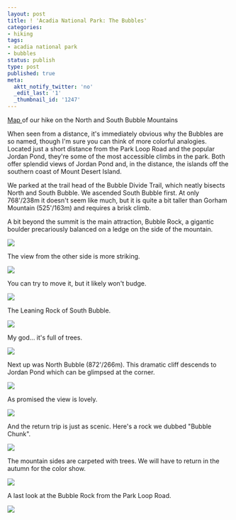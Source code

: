 ```yaml
---
layout: post
title: ! 'Acadia National Park: The Bubbles'
categories:
- hiking
tags:
- acadia national park
- bubbles
status: publish
type: post
published: true
meta:
  aktt_notify_twitter: 'no'
  _edit_last: '1'
  _thumbnail_id: '1247'
---
```

<a href="https://maps.google.com/maps/ms?msid=214490968088440958659.0004c453c947c3eb5ce5b&msa=0&ll=44.340824,-68.253111&spn=0.007451,0.013089" target="_blank">Map </a>of our hike on the North and South Bubble Mountains

When seen from a distance, it's immediately obvious why the Bubbles are so named, though I'm sure you can think of more colorful analogies.  Located just a short distance from the Park Loop Road and the popular Jordan Pond, they're some of the most accessible climbs in the park. Both offer splendid views of Jordan Pond and, in the distance, the islands off the southern coast of Mount Desert Island. 

We parked at the trail head of the Bubble Divide Trail, which neatly bisects North and South Bubble.  We ascended South Bubble first.  At only 768'/238m it doesn't seem like much, but it is quite a bit taller than Gorham Mountain (525'/163m) and requires a brisk climb. 

A bit beyond the summit is the main attraction, Bubble Rock, a gigantic boulder precariously balanced on a ledge on the side of the mountain.

<img src='https://dl.dropboxusercontent.com/u/52804626/acadia-bubbles/dsc_5267.jpg' />

The view from the other side is more striking.

<img src='https://dl.dropboxusercontent.com/u/52804626/acadia-bubbles/dsc_5281.jpg' />

You can try to move it, but it likely won't budge.

<img src='https://dl.dropboxusercontent.com/u/52804626/acadia-bubbles/dsc_5275.jpg' />

The Leaning Rock of South Bubble.

<img src='https://dl.dropboxusercontent.com/u/52804626/acadia-bubbles/dsc_5284.jpg' />

My god... it's full of trees.

<img src='https://dl.dropboxusercontent.com/u/52804626/acadia-bubbles/dsc_5293.jpg' />

Next up was North Bubble (872'/266m).  This dramatic cliff descends to Jordan Pond which can be glimpsed at the corner.

<img src='https://dl.dropboxusercontent.com/u/52804626/acadia-bubbles/dsc_5315.jpg' />

As promised the view is lovely.

<img src='https://dl.dropboxusercontent.com/u/52804626/acadia-bubbles/dsc_5339.jpg' />

And the return trip is just as scenic. Here's a rock we dubbed "Bubble Chunk".

<img src='https://dl.dropboxusercontent.com/u/52804626/acadia-bubbles/dsc_5344.jpg' />

The mountain sides are carpeted with trees.  We will have to return in the autumn for the color show.

<img src='https://dl.dropboxusercontent.com/u/52804626/acadia-bubbles/dsc_5347.jpg' />

A last look at the Bubble Rock from the Park Loop Road.

<img src='https://dl.dropboxusercontent.com/u/52804626/acadia-bubbles/dsc_5502a.jpg' />
